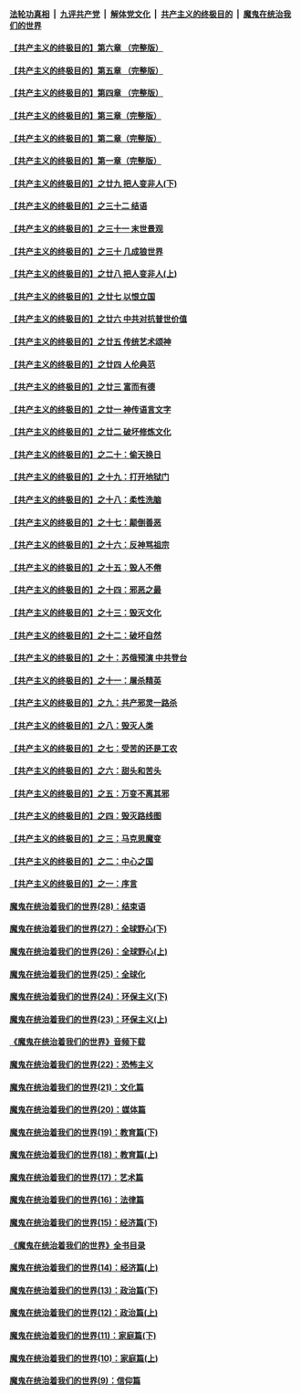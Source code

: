 ####  [法轮功真相](../../../../basic/blob/master/README.md?t=06210202) &nbsp;|&nbsp; [九评共产党](../../../../9ping.md/blob/master/README.md?t=06210202) &nbsp;|&nbsp; [解体党文化](../../../../jtdwh.md/blob/master/README.md?t=06210202)  &nbsp;|&nbsp; [共产主义的终极目的](../../../../gczydzjmd.md/blob/master/README.md?t=06210202) &nbsp;|&nbsp; [魔鬼在统治我们的世界](../../../../mgztzwmdsj.md/blob/master/README.md?t=06210202) 

#### [【共产主义的终极目的】第六章 （完整版）](../pages/nsc422/n11428913.md?t=06210202) 

#### [【共产主义的终极目的】第五章 （完整版）](../pages/nsc422/n11428912.md?t=06210202) 

#### [【共产主义的终极目的】第四章 （完整版）](../pages/nsc422/n11428907.md?t=06210202) 

#### [【共产主义的终极目的】第三章（完整版）](../pages/nsc422/n11428848.md?t=06210202) 

#### [【共产主义的终极目的】第二章（完整版）](../pages/nsc422/n11428831.md?t=06210202) 

#### [【共产主义的终极目的】第一章（完整版）](../pages/nsc422/n11417651.md?t=06210202) 

#### [【共产主义的终极目的】之廿九 把人变非人(下)](../pages/nsc422/n11344140.md?t=06210202) 

#### [【共产主义的终极目的】之三十二 结语](../pages/nsc422/n11360535.md?t=06210202) 

#### [【共产主义的终极目的】之三十一 末世景观](../pages/nsc422/n11351129.md?t=06210202) 

#### [【共产主义的终极目的】之三十 几成狼世界](../pages/nsc422/n11348280.md?t=06210202) 

#### [【共产主义的终极目的】之廿八 把人变非人(上)](../pages/nsc422/n11340492.md?t=06210202) 

#### [【共产主义的终极目的】之廿七 以恨立国](../pages/nsc422/n11336944.md?t=06210202) 

#### [【共产主义的终极目的】之廿六 中共对抗普世价值](../pages/nsc422/n11324785.md?t=06210202) 

#### [【共产主义的终极目的】之廿五 传统艺术颂神](../pages/nsc422/n11296396.md?t=06210202) 

#### [【共产主义的终极目的】之廿四 人伦典范](../pages/nsc422/n11296397.md?t=06210202) 

#### [【共产主义的终极目的】之廿三 富而有德](../pages/nsc422/n11283598.md?t=06210202) 

#### [【共产主义的终极目的】之廿一 神传语言文字](../pages/nsc422/n11263265.md?t=06210202) 

#### [【共产主义的终极目的】之廿二 破坏修炼文化](../pages/nsc422/n11245728.md?t=06210202) 

#### [【共产主义的终极目的】之二十：偷天换日](../pages/nsc422/n11238846.md?t=06210202) 

#### [【共产主义的终极目的】之十九：打开地狱门](../pages/nsc422/n11206376.md?t=06210202) 

#### [【共产主义的终极目的】之十八：柔性洗脑](../pages/nsc422/n11199994.md?t=06210202) 

#### [【共产主义的终极目的】之十七：颠倒善恶](../pages/nsc422/n11179782.md?t=06210202) 

#### [【共产主义的终极目的】之十六：反神骂祖宗](../pages/nsc422/n11166798.md?t=06210202) 

#### [【共产主义的终极目的】之十五：毁人不倦](../pages/nsc422/n11166792.md?t=06210202) 

#### [【共产主义的终极目的】之十四：邪恶之最](../pages/nsc422/n11150249.md?t=06210202) 

#### [【共产主义的终极目的】之十三：毁灭文化](../pages/nsc422/n11135227.md?t=06210202) 

#### [【共产主义的终极目的】之十二：破坏自然](../pages/nsc422/n11135214.md?t=06210202) 

#### [【共产主义的终极目的】之十：苏俄预演 中共登台](../pages/nsc422/n11118424.md?t=06210202) 

#### [【共产主义的终极目的】之十一：屠杀精英](../pages/nsc422/n11118442.md?t=06210202) 

#### [【共产主义的终极目的】之九：共产邪灵一路杀](../pages/nsc422/n11114139.md?t=06210202) 

#### [【共产主义的终极目的】之八：毁灭人类](../pages/nsc422/n11108503.md?t=06210202) 

#### [【共产主义的终极目的】之七：受苦的还是工农](../pages/nsc422/n11101809.md?t=06210202) 

#### [【共产主义的终极目的】之六：甜头和苦头](../pages/nsc422/n11096971.md?t=06210202) 

#### [【共产主义的终极目的】之五：万变不离其邪](../pages/nsc422/n11091285.md?t=06210202) 

#### [【共产主义的终极目的】之四：毁灭路线图](../pages/nsc422/n11086284.md?t=06210202) 

#### [【共产主义的终极目的】之三：马克思魔变](../pages/nsc422/n11061941.md?t=06210202) 

#### [【共产主义的终极目的】之二：中心之国](../pages/nsc422/n11047728.md?t=06210202) 

#### [【共产主义的终极目的】之一：序言](../pages/nsc422/n11086077.md?t=06210202) 

#### [魔鬼在统治着我们的世界(28)：结束语](../pages/nsc422/n10936246.md?t=06210202) 

#### [魔鬼在统治着我们的世界(27)：全球野心(下)](../pages/nsc422/n10928319.md?t=06210202) 

#### [魔鬼在统治着我们的世界(26)：全球野心(上)](../pages/nsc422/n10900318.md?t=06210202) 

#### [魔鬼在统治着我们的世界(25)：全球化](../pages/nsc422/n10788205.md?t=06210202) 

#### [魔鬼在统治着我们的世界(24)：环保主义(下)](../pages/nsc422/n10695307.md?t=06210202) 

#### [魔鬼在统治着我们的世界(23)：环保主义(上)](../pages/nsc422/n10688613.md?t=06210202) 

#### [《魔鬼在统治着我们的世界》音频下载](../pages/nsc422/n10635553.md?t=06210202) 

#### [魔鬼在统治着我们的世界(22)：恐怖主义](../pages/nsc422/n10614727.md?t=06210202) 

#### [魔鬼在统治着我们的世界(21)：文化篇](../pages/nsc422/n10597706.md?t=06210202) 

#### [魔鬼在统治着我们的世界(20)：媒体篇](../pages/nsc422/n10586579.md?t=06210202) 

#### [魔鬼在统治着我们的世界(19)：教育篇(下)](../pages/nsc422/n10564808.md?t=06210202) 

#### [魔鬼在统治着我们的世界(18)：教育篇(上)](../pages/nsc422/n10526970.md?t=06210202) 

#### [魔鬼在统治着我们的世界(17)：艺术篇](../pages/nsc422/n10499093.md?t=06210202) 

#### [魔鬼在统治着我们的世界(16)：法律篇](../pages/nsc422/n10485969.md?t=06210202) 

#### [魔鬼在统治着我们的世界(15)：经济篇(下)](../pages/nsc422/n10469975.md?t=06210202) 

#### [《魔鬼在统治着我们的世界》全书目录](../pages/nsc422/n10464261.md?t=06210202) 

#### [魔鬼在统治着我们的世界(14)：经济篇(上)](../pages/nsc422/n10457370.md?t=06210202) 

#### [魔鬼在统治着我们的世界(13)：政治篇(下)](../pages/nsc422/n10448270.md?t=06210202) 

#### [魔鬼在统治着我们的世界(12)：政治篇(上)](../pages/nsc422/n10444576.md?t=06210202) 

#### [魔鬼在统治着我们的世界(11)：家庭篇(下)](../pages/nsc422/n10440961.md?t=06210202) 

#### [魔鬼在统治着我们的世界(10)：家庭篇(上)](../pages/nsc422/n10435448.md?t=06210202) 

#### [魔鬼在统治着我们的世界(9)：信仰篇](../pages/nsc422/n10432159.md?t=06210202) 

